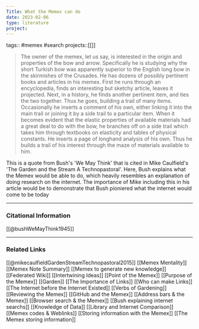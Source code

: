 ```yaml
---
Title: What the Memex can do
date: 2023-02-06
type: literature
project:
---
```

tags:: #memex #search
projects::[[]]

> The owner of the memex, let us say, is interested in the origin and properties of the bow and arrow. Specifically he is studying why the short Turkish bow was apparently superior to the English long bow in the skirmishes of the Crusades. He has dozens of possibly pertinent books and articles in his memex. First he runs through an encyclopedia, finds an interesting but sketchy article, leaves it projected. Next, in a history, he finds another pertinent item, and ties the two together. Thus he goes, building a trail of many items. Occasionally he inserts a comment of his own, either linking it into the main trail or joining it by a side trail to a particular item. When it becomes evident that the elastic properties of available materials had a great deal to do with the bow, he branches off on a side trail which takes him through textbooks on elasticity and tables of physical constants. He inserts a page of longhand analysis of his own. Thus he builds a trail of his interest through the maze of materials available to him.

This is a quote from Bush's 'We May Think' that is cited in Mike Caulfield's 'The Garden and the Stream A Technopastoral'. Here, Bush explains what the Memex would be able to do, which heavily resembles an explanation of doing research on the internet. The importance of Mike including this in his article would be to demonstrate that Bush pioniered what the internet would come to be today

---
### Citational Information

[[@bushWeMayThink1945]]

---

### Related Links

[[@mikecaulfieldGardenStreamTechnopastoral2015]]
[[Memex Mentality]]
[[Memex Note Summary]]
[[Memex to generate new knowledge]]
[[Federated Wiki]]
[[Intertwining Ideas]]
[[Point of the Memex]]
[[Purpose of the Memex]]
[[Garden]]
[[The Importance of Links]]
[[Who can make Links]]
[[The Internet before the Internet Existed]]
[[Verbs of Gardening]]
[[Reviewing the Memex]]
[[GitHub and the Memex]]
[[Address bars & the Memex]]
[[Browser search & the Memex]]
[[Bush explaining internet searchs]]
[[Knowledge of Data]]
[[Library and Internet Comparison]]
[[Memex codes & Weblinks]]
[[Storing information with the Memex]]
[[The Memex storing information]]